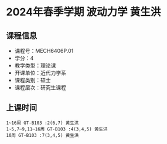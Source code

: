 # 2024年春季学期 波动力学 黄生洪






## 课程信息

- 课程号：MECH6406P.01
- 学分：4
- 教学类型：理论课
- 开课单位：近代力学系
- 课程类别：硕士
- 课程层次：研究生课程

## 上课时间

```
1~16周 GT-B103 :2(6,7) 黄生洪
1~5,7~9,11~16周 GT-B103 :4(3,4,5) 黄生洪
10周 GT-B103 :7(3,4,5) 黄生洪
```

